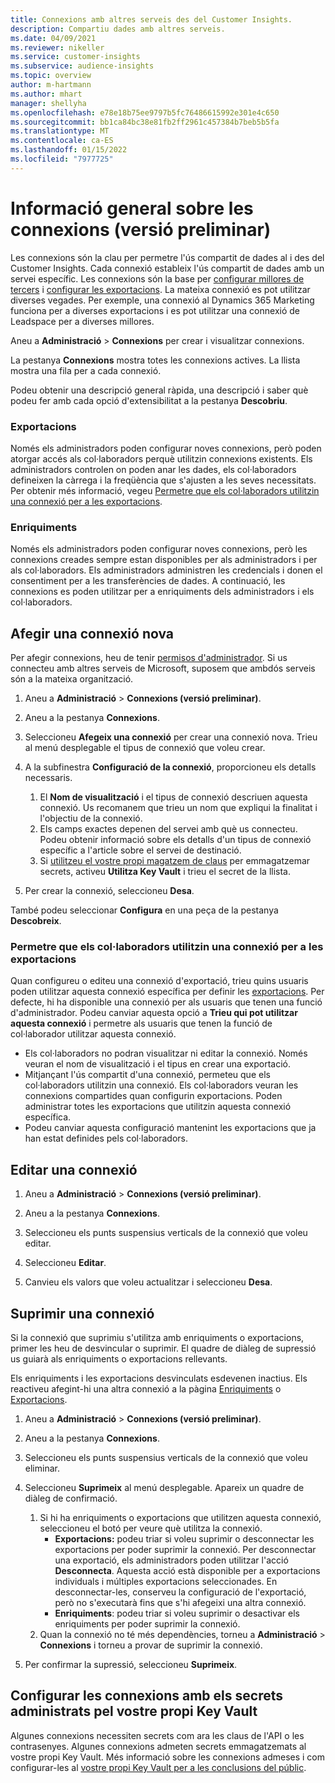 ```yaml
---
title: Connexions amb altres serveis des del Customer Insights.
description: Compartiu dades amb altres serveis.
ms.date: 04/09/2021
ms.reviewer: nikeller
ms.service: customer-insights
ms.subservice: audience-insights
ms.topic: overview
author: m-hartmann
ms.author: mhart
manager: shellyha
ms.openlocfilehash: e78e18b75ee9797b5fc76486615992e301e4c650
ms.sourcegitcommit: bb1ca84bc38e81fb2ff2961c457384b7beb5b5fa
ms.translationtype: MT
ms.contentlocale: ca-ES
ms.lasthandoff: 01/15/2022
ms.locfileid: "7977725"
---
```

# <a name="connections-preview-overview"></a>Informació general sobre les connexions (versió preliminar)

Les connexions són la clau per permetre l'ús compartit de dades al i des del Customer Insights. Cada connexió estableix l'ús compartit de dades amb un servei específic. Les connexions són la base per [configurar millores de tercers](enrichment-hub.md) i [configurar les exportacions](export-destinations.md). La mateixa connexió es pot utilitzar diverses vegades. Per exemple, una connexió al Dynamics 365 Marketing funciona per a diverses exportacions i es pot utilitzar una connexió de Leadspace per a diverses millores.

Aneu a **Administració** > **Connexions** per crear i visualitzar connexions.

La pestanya **Connexions** mostra totes les connexions actives. La llista mostra una fila per a cada connexió. 

Podeu obtenir una descripció general ràpida, una descripció i saber què podeu fer amb cada opció d'extensibilitat a la pestanya **Descobriu**.

### <a name="exports"></a>Exportacions

Només els administradors poden configurar noves connexions, però poden atorgar accés als col·laboradors perquè utilitzin connexions existents. Els administradors controlen on poden anar les dades, els col·laboradors defineixen la càrrega i la freqüència que s'ajusten a les seves necessitats. Per obtenir més informació, vegeu [Permetre que els col·laboradors utilitzin una connexió per a les exportacions](#allow-contributors-to-use-a-connection-for-exports).

### <a name="enrichments"></a>Enriquiments

Només els administradors poden configurar noves connexions, però les connexions creades sempre estan disponibles per als administradors i per als col·laboradors. Els administradors administren les credencials i donen el consentiment per a les transferències de dades. A continuació, les connexions es poden utilitzar per a enriquiments dels administradors i els col·laboradors.

## <a name="add-a-new-connection"></a>Afegir una connexió nova

Per afegir connexions, heu de tenir [permisos d'administrador](permissions.md). Si us connecteu amb altres serveis de Microsoft, suposem que ambdós serveis són a la mateixa organització.

1. Aneu a **Administració** > **Connexions (versió preliminar)**.

1. Aneu a la pestanya **Connexions**.

1. Seleccioneu **Afegeix una connexió** per crear una connexió nova. Trieu al menú desplegable el tipus de connexió que voleu crear.

1. A la subfinestra **Configuració de la connexió**, proporcioneu els detalls necessaris. 
   1. El **Nom de visualització** i el tipus de connexió descriuen aquesta connexió. Us recomanem que trieu un nom que expliqui la finalitat i l'objectiu de la connexió.
   1. Els camps exactes depenen del servei amb què us connecteu. Podeu obtenir informació sobre els detalls d'un tipus de connexió específic a l'article sobre el servei de destinació.
   1. Si [utilitzeu el vostre propi magatzem de claus](use-azure-key-vault.md) per emmagatzemar secrets, activeu **Utilitza Key Vault** i trieu el secret de la llista.

1. Per crear la connexió, seleccioneu **Desa**.

També podeu seleccionar **Configura** en una peça de la pestanya **Descobreix**.

### <a name="allow-contributors-to-use-a-connection-for-exports"></a>Permetre que els col·laboradors utilitzin una connexió per a les exportacions

Quan configureu o editeu una connexió d'exportació, trieu quins usuaris poden utilitzar aquesta connexió específica per definir les [exportacions](export-destinations.md). Per defecte, hi ha disponible una connexió per als usuaris que tenen una funció d'administrador. Podeu canviar aquesta opció a **Trieu qui pot utilitzar aquesta connexió** i permetre als usuaris que tenen la funció de col·laborador utilitzar aquesta connexió.

- Els col·laboradors no podran visualitzar ni editar la connexió. Només veuran el nom de visualització i el tipus en crear una exportació.
- Mitjançant l'ús compartit d'una connexió, permeteu que els col·laboradors utilitzin una connexió. Els col·laboradors veuran les connexions compartides quan configurin exportacions. Poden administrar totes les exportacions que utilitzin aquesta connexió específica.
- Podeu canviar aquesta configuració mantenint les exportacions que ja han estat definides pels col·laboradors.

## <a name="edit-a-connection"></a>Editar una connexió

1. Aneu a **Administració** > **Connexions (versió preliminar)**.

1. Aneu a la pestanya **Connexions**.

1. Seleccioneu els punts suspensius verticals de la connexió que voleu editar.

1. Seleccioneu **Editar**.

1. Canvieu els valors que voleu actualitzar i seleccioneu **Desa**.

## <a name="remove-a-connection"></a>Suprimir una connexió

Si la connexió que suprimiu s'utilitza amb enriquiments o exportacions, primer les heu de desvincular o suprimir. El quadre de diàleg de supressió us guiarà als enriquiments o exportacions rellevants. 

Els enriquiments i les exportacions desvinculats esdevenen inactius. Els reactiveu afegint-hi una altra connexió a la pàgina [Enriquiments](enrichment-hub.md) o [Exportacions](export-destinations.md).

1. Aneu a **Administració** > **Connexions (versió preliminar)**.

1. Aneu a la pestanya **Connexions**.

1. Seleccioneu els punts suspensius verticals de la connexió que voleu eliminar.

1. Seleccioneu **Suprimeix** al menú desplegable. Apareix un quadre de diàleg de confirmació.

   1. Si hi ha enriquiments o exportacions que utilitzen aquesta connexió, seleccioneu el botó per veure què utilitza la connexió.
      - **Exportacions:** podeu triar si voleu suprimir o desconnectar les exportacions per poder suprimir la connexió. Per desconnectar una exportació, els administradors poden utilitzar l'acció **Desconnecta**. Aquesta acció està disponible per a exportacions individuals i múltiples exportacions seleccionades. En desconnectar-les, conserveu la configuració de l'exportació, però no s'executarà fins que s'hi afegeixi una altra connexió.
      - **Enriquiments**: podeu triar si voleu suprimir o desactivar els enriquiments per poder suprimir la connexió. 
   1. Quan la connexió no té més dependències, torneu a **Administració** > **Connexions** i torneu a provar de suprimir la connexió.

1. Per confirmar la supressió, seleccioneu **Suprimeix**.

## <a name="set-up-connections-with-secrets-managed-by-your-own-key-vault"></a>Configurar les connexions amb els secrets administrats pel vostre propi Key Vault

Algunes connexions necessiten secrets com ara les claus de l'API o les contrasenyes. Algunes connexions admeten secrets emmagatzemats al vostre propi Key Vault. Més informació sobre les connexions admeses i com configurar-les al [vostre propi Key Vault per a les conclusions del públic](use-azure-key-vault.md).
